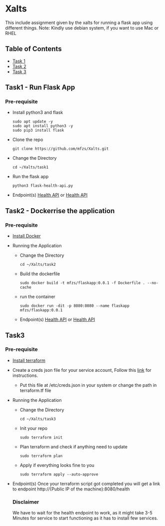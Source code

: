 # Xalts
This include assignment given by the xalts for running a flask app using different things.
Note: Kindly use debian system, if you want to use Mac or RHEL


## Table of Contents
- [Task 1](#Task1)
- [Task 2](#Task2)
- [Task 3](#Task3)

## Task1 - Run Flask App
### Pre-requisite
- Install python3 and flask
  ```
  sudo apt update -y
  sudo apt install python3 -y
  sudo pip3 install flask 
  ```

 - Clone the repo
   ```
   git clone https://github.com/mfzs/Xalts.git
   ```
 - Change the Directory
   ```
   cd ~/Xalts/task1
   ```
 - Run the flask app
   ```
   python3 flask-health-api.py
   ```
- Endpoint(s)
[Health API](http://localhost:8080/health) or
[Health API](http://127.0.0.1:8080/health)



## Task2 - Dockerrise the application
### Pre-requisite
- [Install Docker](https://docs.docker.com/engine/install/ubuntu/)

- Running the Application

  - Change the Directory
    ```
    cd ~/Xalts/task2
    ```
  - Build the dockerfile
    ```
    sudo docker build -t mfzs/flaskapp:0.0.1 -f Dockerfile . --no-cache
    ```
  - run the container
    ```
    sudo docker run -dit -p 8080:8080 --name flaskapp  mfzs/flaskapp:0.0.1
    ```
  - Endpoint(s)
[Health API](http://127.0.0.1:8080/health) or [Health API](http://localhost:8080/health)




## Task3
### Pre-requisite
- [Install terraform](https://developer.hashicorp.com/terraform/install#linux)
- Create a creds json file for your service account, Follow this [link](https://cloud.google.com/iam/docs/keys-create-delete) for instructions.
    - Put this file at /etc/creds.json in your system or change the path in terraform.tf file

- Running the Application
    - Change the Directory
      ```
      cd ~/Xalts/task3
      ```
    - Init your repo
      ```
      sudo terraform init
      ```
    - Plan terraform and check if anything need to update
      ```
      sudo terraform plan
      ```
    - Apply if everything looks fine to you
      ```
      sudo terraform apply --auto-approve
      ```
- Endpoint(s)
  Once your terraform script got completed you will get a link to endpoint
  http://{Public IP of the machine}:8080/health

  ### Disclaimer ###
  We have to wait for the health endpoint to work, as it might take 3-5 Minutes for service to start functioning as it has to install few services.
